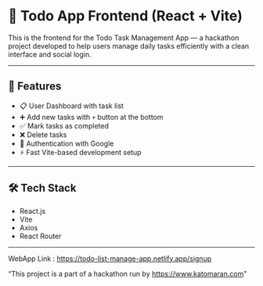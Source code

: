 # 🎨 Todo App Frontend (React + Vite)

This is the frontend for the Todo Task Management App — a hackathon project developed to help users manage daily tasks efficiently with a clean interface and social login.

---

## 🚀 Features

- 📋 User Dashboard with task list
- ➕ Add new tasks with `+` button at the bottom
- ✅ Mark tasks as completed
- ❌ Delete tasks
- 🔐 Authentication with Google
- ⚡ Fast Vite-based development setup

---

## 🛠 Tech Stack

- React.js
- Vite
- Axios
- React Router

---
WebApp Link : https://todo-list-manage-app.netlify.app/signup

“This project is a part of a hackathon run by https://www.katomaran.com"
